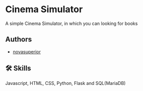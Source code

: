 # Cinema Simulator

A simple Cinema Simulator, in which you can looking for books 


## Authors

- [novasuperior](https://github.com/novasuperior)


## 🛠 Skills
Javascript, HTML, CSS, Python, Flask and SQL(MariaDB)